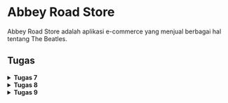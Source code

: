 # Abbey Road Store

Abbey Road Store adalah aplikasi e-commerce yang menjual berbagai hal tentang The Beatles.

## Tugas
<details>
  <summary>
  <b>Tugas 7</b>
  </summary>

  ### Jelaskan apa yang dimaksud dengan stateless widget dan stateful widget, dan jelaskan perbedaan dari keduanya.
  **Stateless widget** adalah widget yang tidak memiliki keadaan internal yang dapat berubah selama siklus hidupnya. Artinya, widget ini tidak dapat memperbarui atau mengubah tampilannya setelah pertama 
  kali dirender. Contoh penggunaannya adalah untuk elemen-elemen UI yang tetap, seperti teks atau ikon statis. Sebaliknya, **stateful widget** adalah widget yang memiliki keadaan internal dan bisa berubah 
  ubah selama aplikasi berjalan. Stateful widget dapat merespons interaksi pengguna atau perubahan data dengan memperbarui tampilannya secara dinamis. Perbedaan utama antara stateless dan stateful widget 
  adalah bahwa stateless widget hanya dirender sekali, sedangkan stateful widget dapat dirender ulang ketika terjadi perubahan pada statusnya.
  
  ### Sebutkan widget apa saja yang kamu gunakan pada proyek ini dan jelaskan fungsinya.
  Pada proyek ini, beberapa widget yang digunakan misalnya adalah Text, dan Button. Text digunakan untuk menampilkan tulisan statis pada layar, seperti nama aplikasi atau informasi nama,kelas,dan npm. 
  Button digunakan untuk membuat tombol interaktif yang dapat ditekan pengguna, yang sementara hanya memunculkan _Snackbar_ dengan tulisan "Kamu telah menekan tombol ...".
  
  ### Apa fungsi dari setState()? Jelaskan variabel apa saja yang dapat terdampak dengan fungsi tersebut.
  Fungsi **setState()** digunakan dalam stateful widget untuk memberitahu Flutter bahwa ada perubahan pada keadaan internal widget, sehingga widget perlu dirender ulang. Variabel-variabel yang dapat 
  terdampak oleh **setState()** adalah variabel-variabel yang disimpan dalam state dan digunakan untuk mengelola kondisi UI, seperti nilai-nilai counter, status loading, atau tampilan tertentu yang berubah 
  tergantung pada aksi pengguna atau data yang didapatkan dari server.
  
  ### Jelaskan perbedaan antara const dengan final.
  Perbedaan antara **const** dan **final** di Flutter adalah bahwa **const** digunakan untuk variabel atau objek yang bersifat konstan pada saat kompilasi dan tidak dapat berubah selama aplikasi berjalan.    **Final**, di sisi lain, mengunci nilai variabel hanya setelah diinisialisasi dan dapat diatur saat runtime, tetapi setelah diatur nilainya tidak bisa diubah.
  
  ### Cara mengimplementasikan checklist-checklist tugas 7.
  #### Checklist 1: Membuat program flutter

  Pada direktori yang ingin digunakan untuk menyimpan aplikasi flutter, jalankan program dibawah ini.

  ```flutter create abbey_road_store```

  #### Checklist 2&3: Membuat tombol sederhana dan Mengimplementasikan warna-warna yang berbeda untuk setiap tombol

  Di class `MyHomePage`, ubah return pada widget `build` untuk memunculkan tombol.

  ```
  return Scaffold(
      // AppBar adalah bagian atas halaman yang menampilkan judul.
      appBar: AppBar(
        // Judul aplikasi "Abbey Road Co." dengan teks putih dan tebal.
        title: const Text(
          'Abbey Road Co.',
          style: TextStyle(
            color: Colors.white,
            fontWeight: FontWeight.bold,
          ),
        ),
        // Warna latar belakang AppBar diambil dari skema warna tema aplikasi.
        backgroundColor: Theme.of(context).colorScheme.primary,
      ),
      // Body halaman dengan padding di sekelilingnya.
      body: Padding(
        padding: const EdgeInsets.all(16.0),
        // Menyusun widget secara vertikal dalam sebuah kolom.
        child: Column(
          crossAxisAlignment: CrossAxisAlignment.center,
          children: [
            // Row untuk menampilkan 3 InfoCard secara horizontal.
            Row(
              mainAxisAlignment: MainAxisAlignment.spaceEvenly,
              children: [
                InfoCard(title: 'NPM', content: npm),
                InfoCard(title: 'Name', content: name),
                InfoCard(title: 'Class', content: className),
              ],
            ),

            // Memberikan jarak vertikal 16 unit.
            const SizedBox(height: 16.0),

            // Menempatkan widget berikutnya di tengah halaman.
            Center(
              child: Column(
                // Menyusun teks dan grid item secara vertikal.

                children: [
                  // Menampilkan teks sambutan dengan gaya tebal dan ukuran 18.
                  const Padding(
                    padding: EdgeInsets.only(top: 16.0),
                    child: Text(
                      'Welcome to Abbey Road Store',
                      style: TextStyle(
                        fontWeight: FontWeight.bold,
                        fontSize: 18.0,
                      ),
                    ),
                  ),

                  // Grid untuk menampilkan ItemCard dalam bentuk grid 3 kolom.
                  GridView.count(
                    primary: true,
                    padding: const EdgeInsets.all(20),
                    crossAxisSpacing: 10,
                    mainAxisSpacing: 10,
                    crossAxisCount: 3,
                    // Agar grid menyesuaikan tinggi kontennya.
                    shrinkWrap: true,

                    // Menampilkan ItemCard untuk setiap item dalam list items.
                    children: items.map((ItemHomepage item) {
                      return ItemCard(item);
                    }).toList(),
                  ),
                ],
              ),
            ),
          ],
        ),
      ),
    );
  ```

  Tambahkan juga widget `ItemCard`.

  ```
  class ItemHomepage {
      final String name;
      final IconData icon;
      final Color color; // Menambahkan properti warna
  
      ItemHomepage(this.name, this.icon, this.color);
  }

  class ItemCard extends StatelessWidget {
    // Menampilkan kartu dengan ikon dan nama.
  
    final ItemHomepage item;  
    
    const ItemCard(this.item, {super.key}); 
  
    @override
    Widget build(BuildContext context) {
      return Material(
         // Menggunakan warna dari item.
        color: item.color,
        // Membuat sudut kartu melengkung.
        borderRadius: BorderRadius.circular(12),
        
        child: InkWell(
          // Aksi ketika kartu ditekan.
          onTap: () {
            // Menampilkan pesan SnackBar saat kartu ditekan.
            ScaffoldMessenger.of(context)
              ..hideCurrentSnackBar()
              ..showSnackBar(
                SnackBar(content: Text("Kamu telah menekan tombol ${item.name}!"))
              );
          },
          // Container untuk menyimpan Icon dan Text
          child: Container(
            padding: const EdgeInsets.all(8),
            child: Center(
              child: Column(
                // Menyusun ikon dan teks di tengah kartu.
                mainAxisAlignment: MainAxisAlignment.center,
                children: [
                  Icon(
                    item.icon,
                    color: Colors.white,
                    size: 30.0,
                  ),
                  const Padding(padding: EdgeInsets.all(3)),
                  Text(
                    item.name,
                    textAlign: TextAlign.center,
                    style: const TextStyle(color: Colors.white),
                  ),
                ],
              ),
            ),
          ),
        ),
      );
    }
  }
  ```
  Field untuk tombol-tombolnya
  ```
  final List<ItemHomepage> items = [
    ItemHomepage("Lihat Daftar Produk", Icons.inventory, Colors.blue[600]!),
    ItemHomepage("Tambah Produk", Icons.add,Colors.green[600]!),
    ItemHomepage("Logout", Icons.logout, Colors.red[600]!),
  ];
  ```
  #### Checklist 4: Memunculkan _snackbar_ ketika tombol di klik
  
  Tambahkan properti berikut pada bagian `return Material` pada class `ItemCard`.
  
  ```
  onTap: () {
            // Menampilkan pesan SnackBar saat kartu ditekan.
            ScaffoldMessenger.of(context)
              ..hideCurrentSnackBar()
              ..showSnackBar(
                SnackBar(content: Text("Kamu telah menekan tombol ${item.name}!"))
              );
          },
  ```
</details>

<details>
  <summary>
  <b>Tugas 8</b>
  </summary>

  ### Apa kegunaan const di Flutter? Jelaskan apa keuntungan ketika menggunakan const pada kode Flutter. Kapan sebaiknya kita menggunakan const, dan kapan sebaiknya tidak digunakan?
  Const di Flutter digunakan untuk membuat nilai konstan pada waktu kompilasi (compile-time constant). Berikut penjelasan detailnya:
  Keuntungan menggunakan const:
  - Performa lebih baik karena widget const hanya dibuat sekali dan digunakan kembali
  - Menghemat memori karena instance yang sama dipakai ulang
  - Membantu mencegah perubahan yang tidak diinginkan pada nilai
  
  Kapan sebaiknya menggunakan const:
  - Untuk nilai yang tidak akan berubah sepanjang aplikasi berjalan
  - Pada widget yang seluruh propertinya bersifat immutable
  - Pada koleksi data yang tetap (fixed collection)

  Kapan sebaiknya tidak menggunakan const:
  - Pada widget yang propertinya bisa berubah
  - Ketika nilai tergantung pada runtime/waktu eksekusi
  - Saat menggunakan data dinamis
    
  ### Jelaskan dan bandingkan penggunaan Column dan Row pada Flutter. Berikan contoh implementasi dari masing-masing layout widget ini!
  Column dan Row adalah layout widget dasar di Flutter untuk mengatur tata letak:
  Column:
  - Mengatur widget secara vertikal (dari atas ke bawah)
  - Cocok untuk daftar vertikal, form, atau konten yang disusun ke bawah

  Contoh implementasi :
  ```
  Column(
    mainAxisAlignment: MainAxisAlignment.center,
    children: [
      Text('Item 1'),
      SizedBox(height: 8),
      Text('Item 2'),
      SizedBox(height: 8),
      Text('Item 3'),
    ],
  )
  ```

  Row:
  - Mengatur widget secara horizontal (dari kiri ke kanan)
  - Cocok untuk toolbar, menu horizontal, atau konten yang berjajar

  Contoh implementasi :
  ```
  Row(
    mainAxisAlignment: MainAxisAlignment.spaceEvenly,
    children: [
      Icon(Icons.star),
      Text('4.5'),
      TextButton(
        onPressed: () {},
        child: Text('Review'),
      ),
    ],
  )
  ```

  ### Sebutkan apa saja elemen input yang kamu gunakan pada halaman form yang kamu buat pada tugas kali ini. Apakah terdapat elemen input Flutter lain yang tidak kamu gunakan pada tugas ini? Jelaskan!
  #### Elemen input Flutter yang digunakan dalam form tugas:
  - TextFormField: Untuk memasukkan nama, jumlah, dan deskripsi produk.
  - ElevatedButton: Untuk menyimpan data setelah form divalidasi.
    
  #### Elemen input Flutter lain yang tidak digunakan:
  - DatePicker: Untuk memilih tanggal.
  - DropdownButtonFormField: Untuk memilih satu opsi dari daftar.
  - Slider: Untuk memilih nilai dalam rentang tertentu.
  - TimePicker: Untuk memilih waktu.
  - Checkbox: Untuk input pilihan ya/tidak.
  - Radio: Untuk memilih satu dari beberapa opsi.
  - Switch: Untuk input boolean (true/false).
    
  ### Bagaimana cara kamu mengatur tema (theme) dalam aplikasi Flutter agar aplikasi yang dibuat konsisten? Apakah kamu mengimplementasikan tema pada aplikasi yang kamu buat?
  Pada aplikasi ini, agar membuat tampilan aplikasi konsisten, saya mengatur theme pada berkas `main.dart` seperti di code ini:
  ```
  @override
  Widget build(BuildContext context) {
    return MaterialApp(
      title: 'Flutter Demo',
      theme: ThemeData(
        colorScheme: const ColorScheme(
          primary: Color(0xFF1A237E),
          secondary: Color(0xFF7986CB),
          surface: Colors.white,
          error: Colors.red,
          onPrimary: Colors.white,
          onSecondary: Colors.white,
          onSurface: Colors.black,
          onError: Colors.white,
          brightness: Brightness.light,
        ),
      ),
      home: MyHomePage(),
    );
  }
  ```
  ### Bagaimana cara kamu menangani navigasi dalam aplikasi dengan banyak halaman pada Flutter?
  Pada aplikasi ini, navigasi halaman-halaman menggunakan `left_drawer` dengan Widget Drawer. Untuk navigasi dari drawer ke halaman lain menggunakan push replacement, berikut contoh ke halaman home:
  ```
   onTap: () {
  Navigator.pushReplacement(
      context,
      MaterialPageRoute(
        builder: (context) => MyHomePage(),
      ));
},
  ```
</details>

<details>
  <summary>
  <b>Tugas 9</b>
  </summary>

  ### Jelaskan mengapa kita perlu membuat model untuk melakukan pengambilan ataupun pengiriman data JSON? Apakah akan terjadi error jika kita tidak membuat model terlebih dahulu?
  Data JSON yang diterima dari API dapat dipetakan ke dalam objek dengan atribut yang terstruktur, sehingga kita dapat mengaksesnya dengan cara yang lebih intuitif, seperti `data.itemName`, daripada 
  menggunakan indeks atau kunci seperti `data['itemName']`. Selain itu, model membantu memastikan data yang diterima sesuai dengan struktur yang diharapkan, sehingga risiko error akibat ketidaksesuaian 
  tipe data dapat diminimalkan. Tanpa model, error seperti `KeyError` atau `NullPointerException` mungkin terjadi jika struktur data JSON berubah atau tidak sesuai ekspektasi, terutama saat mengakses kunci 
  secara langsung.
  
  ### Jelaskan fungsi dari library http yang sudah kamu implementasikan pada tugas ini
  Library HTTP di Flutter berfungsi sebagai alat komunikasi antara aplikasi dan server menggunakan protokol HTTP. Dalam tugas ini, library ini digunakan untuk mengambil data dari API atau mengirim data ke 
  server. Dengan library HTTP, berbagai jenis permintaan seperti GET, POST, PUT, dan DELETE dapat dilakukan, memungkinkan aplikasi berinteraksi dengan server untuk mendapatkan atau mengirimkan data sesuai 
  kebutuhan.
  
  ### Jelaskan fungsi dari CookieRequest dan jelaskan mengapa instance CookieRequest perlu untuk dibagikan ke semua komponen di aplikasi Flutter.
  CookieRequest adalah fungsi yang menangani permintaan HTTP sambil mengelola cookie secara otomatis. Fungsi ini menjaga sesi pengguna dengan menyimpan dan mengirimkan cookie yang diperlukan untuk 
  autentikasi. Instance CookieRequest digunakan secara global di seluruh aplikasi, sehingga memastikan konsistensi sesi pengguna di berbagai komponen dan menghindari kode yang berulang.
  
  ### Jelaskan mekanisme pengiriman data mulai dari input hingga dapat ditampilkan pada Flutter.
  Pengiriman data antara Flutter dan Django melibatkan beberapa tahapan. Pengguna memasukkan data melalui antarmuka Flutter, seperti form atau elemen interaktif lainnya. Data ini kemudian dikirim ke 
  backend Django melalui permintaan HTTP, biasanya dengan metode POST untuk data baru atau GET untuk data yang sudah ada. Di sisi Django, data diproses melalui view dan serializer, memastikan format data 
  sesuai sebelum disimpan ke database. Setelah berhasil diproses, Django mengirimkan respons JSON yang diterima oleh Flutter. Flutter kemudian memproses respons ini menjadi objek yang dapat ditampilkan 
  melalui widget seperti `ListView` atau `Card`. Proses ini memungkinkan transfer data antara frontend Flutter dan backend Django secara aman, terstruktur, dan efisien.
  
  ### Jelaskan mekanisme autentikasi dari login, register, hingga logout. Mulai dari input data akun pada Flutter ke Django hingga selesainya proses autentikasi oleh Django dan tampilnya menu pada Flutter.
  **Mekanisme autentikasi Register, Login, dan Logout:**  
  - **Register:** Data seperti username, password, dan konfirmasi password dikirim ke endpoint register melalui permintaan POST JSON. Endpoint ini memanggil fungsi `register` pada `views.py` untuk 
    memvalidasi data, seperti memeriksa kesamaan password dan menghindari duplikasi username. Jika valid, user baru dibuat, dan respons JSON dengan username dikirim kembali ke Flutter.  
  - **Login:** Flutter mengirim POST JSON ke endpoint login, yang memanggil fungsi `login` di `views.py`. Fungsi ini menggunakan `authenticate` untuk memverifikasi username dan password. Jika berhasil, 
    respons JSON dikirimkan ke Flutter, dan pengguna diarahkan ke halaman utama.  
  - **Logout:** Fungsi logout mengirimkan permintaan ke Django untuk menjalankan `auth_logout`. Setelah logout berhasil, Django mengembalikan respons JSON yang diterima Flutter untuk memastikan sesi telah 
    diakhiri.
     
  ### Jelaskan bagaimana cara kamu mengimplementasikan checklist di atas secara step-by-step! (bukan hanya sekadar mengikuti tutorial).
  #### Mengimplementasikan fitur registrasi akun pada proyek tugas Flutter.
  1. Membuat sebuah view pada aplikasi baru (authentication) di project django 
     ```python
        ...
        @csrf_exempt
        def register(request):
            if request.method == 'POST':
                data = json.loads(request.body)
                username = data['username']
                password1 = data['password1']
                password2 = data['password2']
        ...
     ```
  2. Membuat stateful page pada umumnya
  3. Membuat form yang berisi input username, password, dan konfirmasi password
  4. Membuat logic button registrasi
     ```dart
      final response = await request.postJson(
       "http://localhost:8000/auth/register/",
       jsonEncode({
         "username": username,
         "password1": password1,
         "password2": password2,
       }));
     ```
  5. Jika registrasi berhasil maka pengguna akan diarahkan ke login page
     ```dart
        ...
          Navigator.pushReplacement(
             context,
             MaterialPageRoute(
                 builder: (context) => const LoginPage()),
          );
        ...
     ```
     
  #### Membuat halaman login pada proyek tugas Flutter.
  1. Membuat view pada aplikasi baru (authentication) di Project Django
     ```python
        @csrf_exempt
        def login(request):
            username = request.POST['username']
            password = request.POST['password']
            user = authenticate(username=username, password=password)
     ```
  2. Membuat stateful page pada umumnya
  3. Membuat form yang berisi username dan password
  4. Membuat logic button login
     ```dart
     ...
        ElevatedButton(
          onPressed: () async {
            String username = _usernameController.text;
            String password = _passwordController.text;

            final response = await request
                .login("http://127.0.0.1:8000/auth/login/", {
              'username': username,
              'password': password,
            });

            if (request.loggedIn) {
              String message = response['message'];
              String uname = response['username'];
              if (context.mounted) {
                Navigator.pushReplacement(
                  context,
                  MaterialPageRoute(
                      builder: (context) => MyHomePage()),
                );
     ...
     ```
  
  #### Mengintegrasikan sistem autentikasi Django dengan proyek tugas Flutter.
  1. Membuat view login, logout, dan registrasi
  2. Memanggil endpoints melalui request di Flutter
  3. Memproses output JSON
  
  #### Membuat model kustom sesuai dengan proyek aplikasi Django.
  1. Mengecek konten dari `localhost:8000/json`
  2. Generate model dart dengan bantuan website Quicktype
  3. Membuat file baru bernama `product_entry.dart` untuk meletakan model yang telah digenerate sebelumnya
  
  #### Membuat halaman yang berisi daftar semua item yang terdapat pada endpoint JSON di Django yang telah kamu deploy.
  1. Membuat page stateful pada umumnya
  2. Membuat function untuk melakukan fetching json:
     ```dart
         Future<List<ProductEntry>> fetchProduct(CookieRequest request) async {

          final response = await request.get('http://127.0.0.1:8000/json/');
          
          // Melakukan decode response menjadi bentuk json
          var data = response;
          
          // Melakukan konversi data json menjadi object ProductEntry
          List<ProductEntry> listProduct = [];
          for (var d in data) {
            if (d != null) {
              listProduct.add(ProductEntry.fromJson(d));
            }
          }
          return listProduct;
        }
     ```
  4. Menggunakan Future Builder pada body dari Scaffold:
     ```dart
     ...
      body: FutureBuilder(
        future: fetchProduct(request),
        builder: (context, AsyncSnapshot snapshot) {
          if (snapshot.data == null) {
            return const Center(child: CircularProgressIndicator());
          } else {
     ...
     ```
     Hal ini dilakukan untuk melakukan fetching json secara asyncronus. Ketika data belum terload, maka akan ada loder yang diperlihatkan ke pengguna. Jika data sudah berhasil terload, maka data akan langsung ditampilkan dalam bentuk list.
     
  #### Membuat halaman detail untuk setiap item yang terdapat pada halaman daftar Item.
  1. Membuat sebuah stateful page pada umumnya
  2. Menyatakan variabel-variabel yang menjadi atribut dari page detail
     ```dart
        int user;
        String name;
        int price;
        String description;
        int amount;
      
        Fields({
            required this.user,
            required this.name,
            required this.price,
            required this.description,
            required this.amount,
        });
     ```
  4. Menghandle jika card product di klik di halaman list product
     ```dart
        ...
        return ListView.builder(
              itemCount: snapshot.data!.length,
              itemBuilder: (_, index) => InkWell(
                onTap: () {
                  Navigator.push(
                    context,
                    MaterialPageRoute(
                      builder: (context) => ProductDetailPage(
                        product: snapshot.data![index],
                      ),
                    ),
                  );
                },
        ...
     ```
  6. Menggunakan atribut untuk ditampilkan pada halaman detail
     ```dart
          child: Column(
          crossAxisAlignment: CrossAxisAlignment.start,
          children: [
            Text(
              "Name: ${product.fields.name}",
              style: const TextStyle(
                  fontSize: 20,
                  fontWeight: FontWeight.bold,
                  color: Colors.black),
            ),
            const SizedBox(height: 8),
            Text(
              "Desc:\n${product.fields.description}",
              style: const TextStyle(color: Colors.black),
              softWrap:
                  true,
            ),
            const SizedBox(height: 12),
            Text(
              "Price: Rp ${product.fields.price}",
              style: const TextStyle(color: Colors.black),
            ),
            const SizedBox(height: 12),
            Text(
              "Stock Amount: ${product.fields.amount}",
              style: const TextStyle(color: Colors.black),
            ),
     ```
  
  #### Melakukan filter pada halaman daftar item dengan hanya menampilkan item yang terasosiasi dengan pengguna yang login.
  Filter berdasarkan pengguna telah dihandle melalui view show_json di projek django yaitu:
  ```python
     ...
      data = Product.objects.filter(user=request.user)
     ...
  ```
  Dengan filter ini, maka dijamin bahwa produk yang ditampilkan adalah milik pengguna yang sedang login saat ini.
<details>
